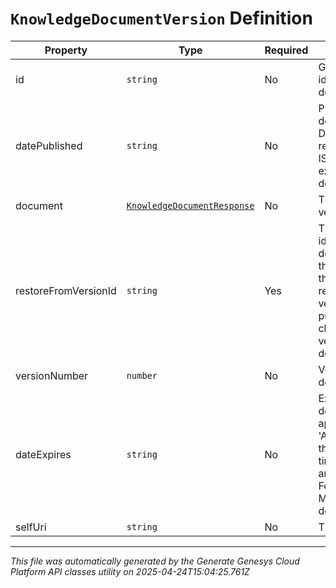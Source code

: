 # `KnowledgeDocumentVersion` Definition

| Property | Type | Required | Description |
|----------|------|----------|-------------|
| id | `string` | No | Globally unique identifier for the document version. |
| datePublished | `string` | No | Published date of document version. Date time is represented as an ISO-8601 string. For example: yyyy-MM-ddTHH:mm:ss[.mmm]Z |
| document | [`KnowledgeDocumentResponse`](knowledgedocumentresponse-definition.md) | No | The document which is versioned. |
| restoreFromVersionId | `string` | Yes | The globally unique identifier for the document version. If the value is provided, the document is restored to the given version. If not, it publishes the draft changes as a new version of the document. |
| versionNumber | `number` | No | Version Number of the document. |
| dateExpires | `string` | No | Expiry date of document version, applicable only to the 'Archived' version of the document. Date time is represented as an ISO-8601 string. For example: yyyy-MM-ddTHH:mm:ss[.mmm]Z |
| selfUri | `string` | No | The URI for this object |

---

*This file was automatically generated by the Generate Genesys Cloud Platform API classes utility on 2025-04-24T15:04:25.761Z*